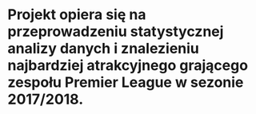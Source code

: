 # Projekt opiera się na przeprowadzeniu statystycznej analizy danych i znalezieniu najbardziej atrakcyjnego grającego zespołu Premier League w sezonie 2017/2018.
